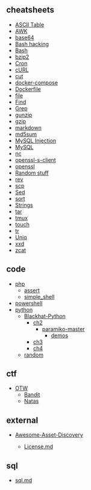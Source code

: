 
## cheatsheets

- [ASCII Table](cheatsheets/ascii-table.md)
- [AWK](cheatsheets/awk.md)
- [base64](cheatsheets/base64.md)
- [Bash hacking](cheatsheets/bash-hacking.md)
- [Bash](cheatsheets/bash.md)
- [bzip2](cheatsheets/bzip2.md)
- [Cron](cheatsheets/cron.md)
- [cURL](cheatsheets/curl.md)
- [cut](cheatsheets/cut.md)
- [docker-compose](cheatsheets/docker-compose.md)
- [Dockerfile](cheatsheets/dockerfile.md)
- [file](cheatsheets/file.md)
- [Find](cheatsheets/find.md)
- [Grep](cheatsheets/grep.md)
- [gunzip](cheatsheets/gunzip.md)
- [gzip](cheatsheets/gzip.md)
- [markdown](cheatsheets/markdown.md)
- [md5sum](cheatsheets/md5sum.md)
- [MySQL Injection](cheatsheets/mysql-hacking.md)
- [MySQL](cheatsheets/mysql.md)
- [nc](cheatsheets/nc.md)
- [openssl-s-client](cheatsheets/openssl-s-client.md)
- [openssl](cheatsheets/openssl.md)
- [Random stuff](cheatsheets/random.md)
- [rev](cheatsheets/rev.md)
- [scp](cheatsheets/scp.md)
- [Sed](cheatsheets/sed.md)
- [sort](cheatsheets/sort.md)
- [Strings](cheatsheets/strings.md)
- [tar](cheatsheets/tar.md)
- [tmux](cheatsheets/tmux.md)
- [touch](cheatsheets/touch.md)
- [tr](cheatsheets/tr.md)
- [Uniq](cheatsheets/uniq.md)
- [xxd](cheatsheets/xxd.md)
- [zcat](cheatsheets/zcat.md)

## code

- [php]()
    - [assert]()
    - [simple_shell]()
- [powershell]()
- [python]()
    - [Blackhat-Python]()
        - [ch2]()
            - [paramiko-master]()
                - [demos]()
        - [ch3]()
        - [ch4]()
    - [random]()

## ctf

- [OTW]()
    - [Bandit](ctf/OTW/Bandit.md)
    - [Natas](ctf/OTW/Natas.md)

## external

- [Awesome-Asset-Discovery](external/Awesome-Asset-Discovery/README.md)

    - [License.md](external/Awesome-Asset-Discovery/License.md)

## sql

- [sql.md](sql/sql.md)